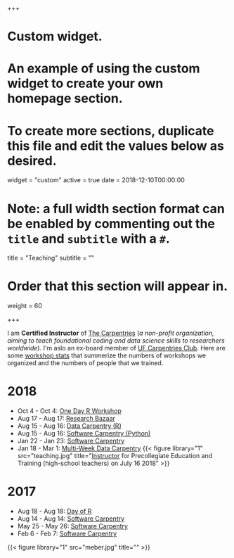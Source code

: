 +++
# Custom widget.
# An example of using the custom widget to create your own homepage section.
# To create more sections, duplicate this file and edit the values below as desired.
widget = "custom"
active = true
date = 2018-12-10T00:00:00

# Note: a full width section format can be enabled by commenting out the `title` and `subtitle` with a `#`.
title = "Teaching"
subtitle = ""

# Order that this section will appear in.
weight = 60

+++

I am **Certified Instructor** of [The Carpentries](https://carpentries.org/) (_a non-profit organization, aiming to teach foundational coding and data science skills to researchers worldwide_). I'm aslo an ex-board member of [UF Carpentries Club](https://www.uf-carpentries.org/). Here are some [workshop stats](https://www.uf-carpentries.org/stats/) that summerize the numbers of workshops we organized and the numbers of people that we trained.

# 2018
- Oct 4 - Oct 4: [One Day R Workshop](https://uf-carpentry.github.io/2018-10-04-ufii-one-day/)
- Aug 17 - Aug 17: [Research Bazaar](https://uf-carpentry.github.io/resbaz2018/gainesville/)
- Aug 15 - Aug 16: [Data Carpentry (R)](https://picardis.github.io/2018-08-15-ufii/)
- Aug 15 - Aug 16: [Software Carpentry (Python)](https://punama.github.io/2018-08-15-SWC/)
- Jan 22 - Jan 23: [Software Carpentry](https://uf-carpentry.github.io/2018-01-22-UFII/)
- Jan 18 - Mar 1: [Multi-Week Data Carpentry](https://ufrmeetup.github.io/2018-01-18-UF-R/)
{{< figure library="1" src="teaching.jpg" title="[Instructor]( https://twitter.com/UFCPET/status/1019341808688664576) for Precollegiate Education and Training (high-school teachers) on July 16 2018" >}}

# 2017
- Aug 18 - Aug 18: [Day of R](https://uf-carpentry.github.io/2017-08-18-Marston-RDay/)
- Aug 14 - Aug 14: [Software Carpentry](https://uf-carpentry.github.io/2017-08-14-UFII-SwC/)
- May 25 - May 26: [Software Carpentry](https://weecology.github.io/2017-05-25-UF/)
- Feb 6 - Feb 7: [Software Carpentry](https://acislab.github.io/2017-02-06-UF-Informatics-Institute/)

{{< figure library="1" src="meber.jpg" title="" >}}
